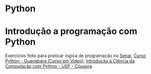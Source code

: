 # Python
<h1>Introdução a programação com Python</h1>
Exercicios feito para praticar logica de programação no <a href="https://github.com/DEViniciusCequeiraOliveira/Python/tree/master/Senai">Senai</a>, <a href="https://github.com/DEViniciusCequeiraOliveira/Python/tree/master/Guanabara">Curso Python - Guanabara (Curso em Video)</a>, <a href="https://github.com/DEViniciusCequeiraOliveira/Python/tree/master/Coursera">Introdução à Ciência da Computação com Python - USP - Cousera</a>
